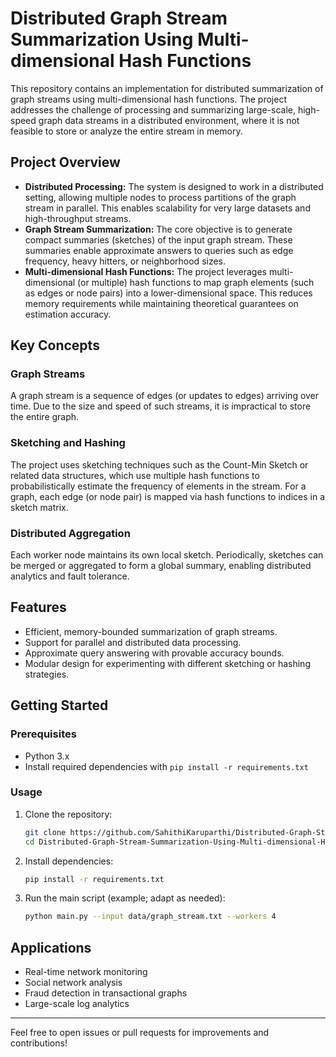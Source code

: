 # Distributed Graph Stream Summarization Using Multi-dimensional Hash Functions

This repository contains an implementation for distributed summarization of graph streams using multi-dimensional hash functions. The project addresses the challenge of processing and summarizing large-scale, high-speed graph data streams in a distributed environment, where it is not feasible to store or analyze the entire stream in memory.

## Project Overview

- **Distributed Processing:** The system is designed to work in a distributed setting, allowing multiple nodes to process partitions of the graph stream in parallel. This enables scalability for very large datasets and high-throughput streams.
- **Graph Stream Summarization:** The core objective is to generate compact summaries (sketches) of the input graph stream. These summaries enable approximate answers to queries such as edge frequency, heavy hitters, or neighborhood sizes.
- **Multi-dimensional Hash Functions:** The project leverages multi-dimensional (or multiple) hash functions to map graph elements (such as edges or node pairs) into a lower-dimensional space. This reduces memory requirements while maintaining theoretical guarantees on estimation accuracy.

## Key Concepts

### Graph Streams

A graph stream is a sequence of edges (or updates to edges) arriving over time. Due to the size and speed of such streams, it is impractical to store the entire graph.

### Sketching and Hashing

The project uses sketching techniques such as the Count-Min Sketch or related data structures, which use multiple hash functions to probabilistically estimate the frequency of elements in the stream. For a graph, each edge (or node pair) is mapped via hash functions to indices in a sketch matrix.


### Distributed Aggregation

Each worker node maintains its own local sketch. Periodically, sketches can be merged or aggregated to form a global summary, enabling distributed analytics and fault tolerance.

## Features

- Efficient, memory-bounded summarization of graph streams.
- Support for parallel and distributed data processing.
- Approximate query answering with provable accuracy bounds.
- Modular design for experimenting with different sketching or hashing strategies.

## Getting Started

### Prerequisites

- Python 3.x
- Install required dependencies with `pip install -r requirements.txt`

### Usage

1. Clone the repository:
    ```bash
    git clone https://github.com/SahithiKaruparthi/Distributed-Graph-Stream-Summarization-Using-Multi-dimensional-Hash-Functions.git
    cd Distributed-Graph-Stream-Summarization-Using-Multi-dimensional-Hash-Functions
    ```

2. Install dependencies:
    ```bash
    pip install -r requirements.txt
    ```

3. Run the main script (example; adapt as needed):
    ```bash
    python main.py --input data/graph_stream.txt --workers 4
    ```

## Applications

- Real-time network monitoring
- Social network analysis
- Fraud detection in transactional graphs
- Large-scale log analytics


---

Feel free to open issues or pull requests for improvements and contributions!
